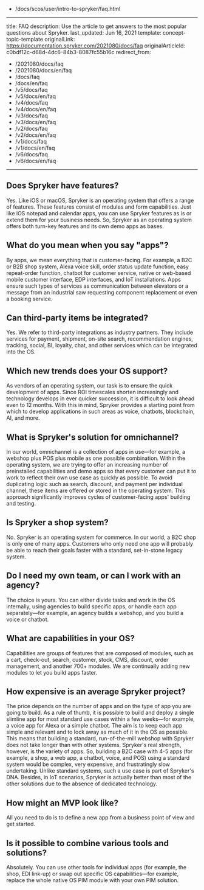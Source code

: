   - /docs/scos/user/intro-to-spryker/faq.html
---
title: FAQ
description: Use the article to get answers to the most popular questions about Spryker.
last_updated: Jun 16, 2021
template: concept-topic-template
originalLink: https://documentation.spryker.com/2021080/docs/faq
originalArticleId: c0bdf12c-d68d-4dc6-84b3-8087fc55b16c
redirect_from:
  - /2021080/docs/faq
  - /2021080/docs/en/faq
  - /docs/faq
  - /docs/en/faq
  - /v5/docs/faq
  - /v5/docs/en/faq
  - /v4/docs/faq
  - /v4/docs/en/faq
  - /v3/docs/faq
  - /v3/docs/en/faq
  - /v2/docs/faq
  - /v2/docs/en/faq
  - /v1/docs/faq
  - /v1/docs/en/faq
  - /v6/docs/faq
  - /v6/docs/en/faq
---

## Does Spryker have features?

Yes. Like iOS or macOS, Spryker is an operating system that offers a range of features. These features consist of modules and form capabilities. Just like iOS notepad and calendar apps, you can use Spryker features as is or extend them for your business needs. So, Spryker as an operating system offers both turn-key features and its own demo apps as bases.

## What do you mean when you say "apps"?

By apps, we mean everything that is customer-facing. For example, a B2C or B2B shop system, Alexa voice skill, order status update function, easy repeat-order function, chatbot for customer service, native or web-based mobile customer interface, EDP interfaces, and IoT installations. Apps ensure such types of services as communication between elevators or a message from an industrial saw requesting component replacement or even a booking service.
    
## Can third-party items be integrated?

Yes. We refer to third-party integrations as industry partners. They include services for payment, shipment, on-site search, recommendation engines, tracking, social, BI, loyalty, chat, and other services which can be integrated into the OS.
   
## Which new trends does your OS support?

As vendors of an operating system, our task is to ensure the quick development of apps. Since ROI timescales shorten increasingly and technology develops in ever quicker succession, it is difficult to look ahead even to 12 months. With this in mind, Spryker provides a starting point from which to develop applications in such areas as voice, chatbots, blockchain, AI, and more.
   
## What is Spryker's solution for omnichannel?
    
In our world, omnichannel is a collection of apps in use—for example, a webshop plus POS plus mobile as one possible combination. Within the operating system, we are trying to offer an increasing number of preinstalled capabilities and demo apps so that every customer can put it to work to reflect their own use case as quickly as possible. To avoid duplicating logic such as search, discount, and payment per individual channel, these items are offered or stored in the operating system. This approach significantly improves cycles of customer-facing apps' building and testing.
   
## Is Spryker a shop system?
 
No. Spryker is an operating system for commerce. In our world, a B2C shop is only one of many apps. Customers who only need one app will probably be able to reach their goals faster with a standard, set-in-stone legacy system.

## Do I need my own team, or can I work with an agency?

The choice is yours. You can either divide tasks and work in the OS internally, using agencies to build specific apps, or handle each app separately—for example, an agency builds a webshop, and you build a voice or chatbot.

## What are capabilities in your OS?

Capabilities are groups of features that are composed of modules, such as a cart, check-out, search, customer, stock, CMS, discount, order management, and another 700+ modules. We are continually adding new modules to let you build apps faster.

## How expensive is an average Spryker project?

The price depends on the number of apps and on the type of app you are going to build. As a rule of thumb, it is possible to build and deploy a single slimline app for most standard use cases within a few weeks—for example, a voice app for Alexa or a simple chatbot. The aim is to keep each app simple and relevant and to lock away as much of it in the OS as possible. This means that building a standard, run-of-the-mill webshop with Spryker does not take longer than with other systems. Spryker's real strength, however, is the variety of apps. So, building a B2C case with 4-5 apps (for example, a shop, a web app, a chatbot, voice, and POS) using a standard system would be complex, very expensive, and frustratingly slow undertaking. Unlike standard systems, such a use case is part of Spryker's DNA. Besides, in IoT scenarios, Spryker is actually better than most of the other solutions due to the absence of dedicated technology.

## How might an MVP look like?

All you need to do is to define a new app from a business point of view and get started.

## Is it possible to combine various tools and solutions?

Absolutely. You can use other tools for individual apps (for example, the shop, EDI link-up) or swap out specific OS capabilities—for example, replace the whole native OS PIM module with your own PIM solution.

